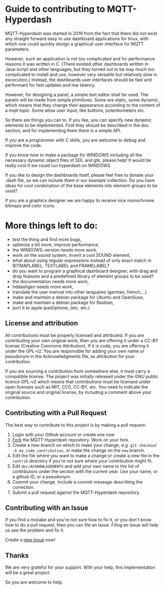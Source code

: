 Guide to contributing to MQTT-Hyperdash
=======================================

MQTT-Hyperdash was started in 2019 from the fact that there did not exist any 
straight forward easy to use dashboard applications for linux, with which one 
could quickly design a graphical user interface for MQTT parameters.

However, such an application is not too complicated and for performance 
reasons it was written in C. (There existed other dashboards written in 
Java-script and other languages, but they turned out to be way much too 
complicated to install and use, however very versatile but relatively 
slow in excecution.) Instead, the dashboards user interfaces should be fast
and performant for fast updates and low latency.

However, for designing a panel, a simple text editor shall be used. 
The panels will be made from simple primitives. Some are static, some dynamic, 
which means that they change their appearance according to the content of a 
mqtt topic. Some allow user input, like buttons, potentiometers etc.

So there are things you can to. If you like, you can specify new dynamic
elements to be implemented. First they should be described in the doc section,
and for  implementing them there is a simple API.

If you are a programmer with C skills, you are welcome to debug and improve the 
code.

If you know how to make a package for WINDOWS including all the necessary 
dynamic object files of SDL and gtk, please help! It would be really cool 
if we could run hyperdash on WINDOWS. 

If you like to design the dashboards itself, please feel free to donate 
your .dash file, so we can include them in our example collection. Do you have
ideas for cool combination of the base elements into element-groups to be used?

If you are a graphics designer we are happy to receive nice monochrome 
bitmaps and color icons. 


More things left to do:
=======================
- test the thing and find more bugs,
- optimize a bit more, improve performance,
- the WINDOWS-version needs more work,
- work on the sound system, invent a cool SOUND element,
- what about using regular expressions instead of only exact match in 
  BITMAPLABEL, TEXTLABEL and FRAMELABEL?
- do you want to program a graphical dashboard designer, with drag and 
  drop features and a predefined library of element groups to be used?
- the documentation needs more work,
- hddashgen needs more work,
- translate the user manual into other languares (german, french,...)
- make and maintain a debian package for Ubuntu and OpenSuse, 
- make and maintain a debian package for Rasbian, 
- port it to apple ipad/iphone,
(etc. etc.)

## License and attribution

All contributions must be properly licensed and attributed. If you are
contributing your own original work, then you are offering it under a CC-BY
license (Creative Commons Attribution). If it is code, you are offering it under
the GPL-v2. You are responsible for adding your own name or pseudonym in the
Acknowledgments file, as attribution for your contribution.

If you are sourcing a contribution from somewhere else, it must carry a
compatible license. The project was initially released under the GNU public
licence GPL-v2 which means that contributions must be licensed under open
licenses such as MIT, CC0, CC-BY, etc. You need to indicate the original source
and original license, by including a comment above your contribution. 


## Contributing with a Pull Request

The best way to contribute to this project is by making a pull request:

1. Login with your Github account or create one now
2. [Fork](https://github.com/kollokollo/MQTT-Hyperdash#fork-destination-box) the MQTT-Hyperdash repository. Work on your fork.
3. Create a new branch on which to make your change, e.g.
`git checkout -b my_code_contribution`, or make the change on the `new` branch.
4. Edit the file where you want to make a change or create a new file in the `contrib` directory if you're not sure where your contribution might fit.
5. Edit `doc/ACKNOWLEGEMENTS` and add your own name to the list of contributors under the section with the current year. Use your name, or a github ID, or a pseudonym.
6. Commit your change. Include a commit message describing the correction.
7. Submit a pull request against the MQTT-Hyperdash repository.



## Contributing with an Issue

If you find a mistake and you're not sure how to fix it, or you don't know how
to do a pull request, then you can file an Issue. Filing an Issue will help us
see the problem and fix it.

Create a [new Issue](https://github.com/kollokollo/MQTT-Hyperdash/issues/new) now!



## Thanks

We are very grateful for your support. With your help, this implementation
will be a great project. 


So you are welcome to help.

